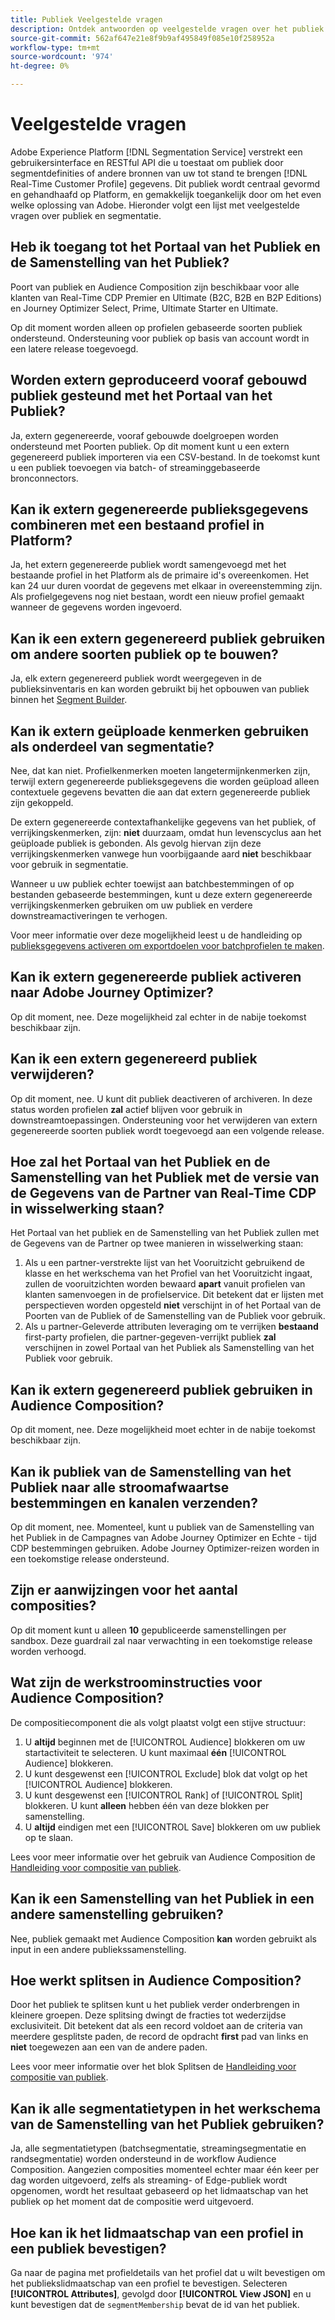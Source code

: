 ```yaml
---
title: Publiek Veelgestelde vragen
description: Ontdek antwoorden op veelgestelde vragen over het publiek.
source-git-commit: 562af647e21e8f9b9af495849f085e10f258952a
workflow-type: tm+mt
source-wordcount: '974'
ht-degree: 0%

---
```



# Veelgestelde vragen

Adobe Experience Platform [!DNL Segmentation Service] verstrekt een gebruikersinterface en RESTful API die u toestaat om publiek door segmentdefinities of andere bronnen van uw tot stand te brengen [!DNL Real-Time Customer Profile] gegevens. Dit publiek wordt centraal gevormd en gehandhaafd op Platform, en gemakkelijk toegankelijk door om het even welke oplossing van Adobe. Hieronder volgt een lijst met veelgestelde vragen over publiek en segmentatie.

## Heb ik toegang tot het Portaal van het Publiek en de Samenstelling van het Publiek?

Poort van publiek en Audience Composition zijn beschikbaar voor alle klanten van Real-Time CDP Premier en Ultimate (B2C, B2B en B2P Editions) en Journey Optimizer Select, Prime, Ultimate Starter en Ultimate.

Op dit moment worden alleen op profielen gebaseerde soorten publiek ondersteund. Ondersteuning voor publiek op basis van account wordt in een latere release toegevoegd.

## Worden extern geproduceerd vooraf gebouwd publiek gesteund met het Portaal van het Publiek?

Ja, extern gegenereerde, vooraf gebouwde doelgroepen worden ondersteund met Poorten publiek. Op dit moment kunt u een extern gegenereerd publiek importeren via een CSV-bestand. In de toekomst kunt u een publiek toevoegen via batch- of streaminggebaseerde bronconnectors.

## Kan ik extern gegenereerde publieksgegevens combineren met een bestaand profiel in Platform?

Ja, het extern gegenereerde publiek wordt samengevoegd met het bestaande profiel in het Platform als de primaire id&#39;s overeenkomen. Het kan 24 uur duren voordat de gegevens met elkaar in overeenstemming zijn. Als profielgegevens nog niet bestaan, wordt een nieuw profiel gemaakt wanneer de gegevens worden ingevoerd.

## Kan ik een extern gegenereerd publiek gebruiken om andere soorten publiek op te bouwen?

Ja, elk extern gegenereerd publiek wordt weergegeven in de publieksinventaris en kan worden gebruikt bij het opbouwen van publiek binnen het [Segment Builder](./ui/segment-builder.md).

## Kan ik extern geüploade kenmerken gebruiken als onderdeel van segmentatie?

Nee, dat kan niet. Profielkenmerken moeten langetermijnkenmerken zijn, terwijl extern gegenereerde publieksgegevens die worden geüpload alleen contextuele gegevens bevatten die aan dat extern gegenereerde publiek zijn gekoppeld.

De extern gegenereerde contextafhankelijke gegevens van het publiek, of verrijkingskenmerken, zijn: **niet** duurzaam, omdat hun levenscyclus aan het geüploade publiek is gebonden. Als gevolg hiervan zijn deze verrijkingskenmerken vanwege hun voorbijgaande aard **niet** beschikbaar voor gebruik in segmentatie.

Wanneer u uw publiek echter toewijst aan batchbestemmingen of op bestanden gebaseerde bestemmingen, kunt u deze extern gegenereerde verrijkingskenmerken gebruiken om uw publiek en verdere downstreamactiveringen te verhogen.

Voor meer informatie over deze mogelijkheid leest u de handleiding op [publieksgegevens activeren om exportdoelen voor batchprofielen te maken](../destinations/ui/activate-batch-profile-destinations.md#mapping).

## Kan ik extern gegenereerde publiek activeren naar Adobe Journey Optimizer?

Op dit moment, nee. Deze mogelijkheid zal echter in de nabije toekomst beschikbaar zijn.

## Kan ik een extern gegenereerd publiek verwijderen?

Op dit moment, nee. U kunt dit publiek deactiveren of archiveren. In deze status worden profielen **zal** actief blijven voor gebruik in downstreamtoepassingen. Ondersteuning voor het verwijderen van extern gegenereerde soorten publiek wordt toegevoegd aan een volgende release.

## Hoe zal het Portaal van het Publiek en de Samenstelling van het Publiek met de versie van de Gegevens van de Partner van Real-Time CDP in wisselwerking staan?

Het Portaal van het publiek en de Samenstelling van het Publiek zullen met de Gegevens van de Partner op twee manieren in wisselwerking staan:

1. Als u een partner-verstrekte lijst van het Vooruitzicht gebruikend de klasse en het werkschema van het Profiel van het Vooruitzicht ingaat, zullen de vooruitzichten worden bewaard **apart** vanuit profielen van klanten samenvoegen in de profielservice. Dit betekent dat er lijsten met perspectieven worden opgesteld **niet** verschijnt in of het Portaal van de Poorten van de Publiek of de Samenstelling van de Publiek voor gebruik.
2. Als u partner-Geleverde attributen leveraging om te verrijken **bestaand** first-party profielen, die partner-gegeven-verrijkt publiek **zal** verschijnen in zowel Portaal van het Publiek als Samenstelling van het Publiek voor gebruik.

## Kan ik extern gegenereerd publiek gebruiken in Audience Composition?

Op dit moment, nee. Deze mogelijkheid moet echter in de nabije toekomst beschikbaar zijn.

## Kan ik publiek van de Samenstelling van het Publiek naar alle stroomafwaartse bestemmingen en kanalen verzenden?

Op dit moment, nee. Momenteel, kunt u publiek van de Samenstelling van het Publiek in de Campagnes van Adobe Journey Optimizer en Echte - tijd CDP bestemmingen gebruiken. Adobe Journey Optimizer-reizen worden in een toekomstige release ondersteund.

## Zijn er aanwijzingen voor het aantal composities?

Op dit moment kunt u alleen **10** gepubliceerde samenstellingen per sandbox. Deze guardrail zal naar verwachting in een toekomstige release worden verhoogd.

## Wat zijn de werkstroominstructies voor Audience Composition?

De compositiecomponent die als volgt plaatst volgt een stijve structuur:

1. U **altijd** beginnen met de [!UICONTROL Audience] blokkeren om uw startactiviteit te selecteren. U kunt maximaal **één** [!UICONTROL Audience] blokkeren.
2. U kunt desgewenst een [!UICONTROL Exclude] blok dat volgt op het [!UICONTROL Audience] blokkeren.
3. U kunt desgewenst een [!UICONTROL Rank] of [!UICONTROL Split] blokkeren. U kunt **alleen** hebben één van deze blokken per samenstelling.
4. U **altijd** eindigen met een [!UICONTROL Save] blokkeren om uw publiek op te slaan.

Lees voor meer informatie over het gebruik van Audience Composition de [Handleiding voor compositie van publiek](./ui/audience-composition.md).

## Kan ik een Samenstelling van het Publiek in een andere samenstelling gebruiken?

Nee, publiek gemaakt met Audience Composition **kan** worden gebruikt als input in een andere publiekssamenstelling.

## Hoe werkt splitsen in Audience Composition?

Door het publiek te splitsen kunt u het publiek verder onderbrengen in kleinere groepen. Deze splitsing dwingt de fracties tot wederzijdse exclusiviteit. Dit betekent dat als een record voldoet aan de criteria van meerdere gesplitste paden, de record de opdracht **first** pad van links en **niet** toegewezen aan een van de andere paden.

Lees voor meer informatie over het blok Splitsen de [Handleiding voor compositie van publiek](./ui/audience-composition.md#split).

## Kan ik alle segmentatietypen in het werkschema van de Samenstelling van het Publiek gebruiken?

Ja, alle segmentatietypen (batchsegmentatie, streamingsegmentatie en randsegmentatie) worden ondersteund in de workflow Audience Composition. Aangezien composities momenteel echter maar één keer per dag worden uitgevoerd, zelfs als streaming- of Edge-publiek wordt opgenomen, wordt het resultaat gebaseerd op het lidmaatschap van het publiek op het moment dat de compositie werd uitgevoerd.

## Hoe kan ik het lidmaatschap van een profiel in een publiek bevestigen?

Ga naar de pagina met profieldetails van het profiel dat u wilt bevestigen om het publiekslidmaatschap van een profiel te bevestigen. Selecteren **[!UICONTROL Attributes]**, gevolgd door **[!UICONTROL View JSON]** en u kunt bevestigen dat de `segmentMembership` bevat de id van het publiek.

